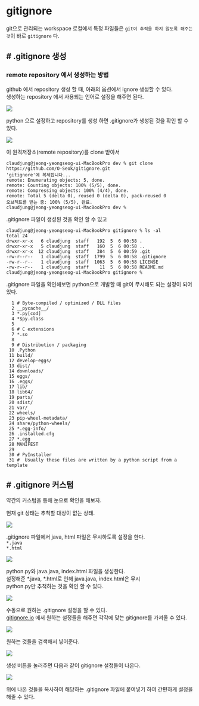 # gitignore

git으로 관리되는 workspace 로컬에서 특정 파일들은 `git이 추적을 하지 않도록 해주는 것`이 바로 `gitignore` 다.

## # .gitignore 생성

### remote repository 에서 생성하는 방법
github 에서 repository 생성 할 때, 아래의 옵션에서 ignore 생성할 수 있다.   
생성하는 repository 에서 사용되는 언어로 설정을 해주면 된다.  

<img src="../image/ignore.png">

python 으로 설정하고 repository를 생성 하면 .gitignore가 생성된 것을 확인 할 수 있다.

<img src="../image/ignore_create.png">

이 원격저장소(remote repository)를 clone 받아서

```
claudjung@jeong-yeongseog-ui-MacBookPro dev % git clone https://github.com/O-Seok/gitignore.git
'gitignore'에 복제합니다...
remote: Enumerating objects: 5, done.
remote: Counting objects: 100% (5/5), done.
remote: Compressing objects: 100% (4/4), done.
remote: Total 5 (delta 0), reused 0 (delta 0), pack-reused 0
오브젝트를 받는 중: 100% (5/5), 완료.
claudjung@jeong-yeongseog-ui-MacBookPro dev % 
```
.gitignore 파일이 생성된 것을 확인 할 수 있고
```
claudjung@jeong-yeongseog-ui-MacBookPro gitignore % ls -al
total 24
drwxr-xr-x   6 claudjung  staff   192  5  6 00:58 .
drwxr-xr-x   5 claudjung  staff   160  5  6 00:58 ..
drwxr-xr-x  12 claudjung  staff   384  5  6 00:59 .git
-rw-r--r--   1 claudjung  staff  1799  5  6 00:58 .gitignore
-rw-r--r--   1 claudjung  staff  1063  5  6 00:58 LICENSE
-rw-r--r--   1 claudjung  staff    11  5  6 00:58 README.md
claudjung@jeong-yeongseog-ui-MacBookPro gitignore % 
```
.gitignore 파일을 확인해보면 python으로 개발할 때 git이 무시해도 되는 설정이 되어 있다.

```
  1 # Byte-compiled / optimized / DLL files
  2 __pycache__/
  3 *.py[cod]
  4 *$py.class
  5 
  6 # C extensions
  7 *.so
  8 
  9 # Distribution / packaging
 10 .Python
 11 build/
 12 develop-eggs/
 13 dist/
 14 downloads/
 15 eggs/
 16 .eggs/
 17 lib/
 18 lib64/
 19 parts/
 20 sdist/
 21 var/
 22 wheels/
 23 pip-wheel-metadata/
 24 share/python-wheels/
 25 *.egg-info/
 26 .installed.cfg
 27 *.egg
 28 MANIFEST
 29 
 30 # PyInstaller
 31 #  Usually these files are written by a python script from a template
```

## # .gitignore 커스텀
약간의 커스텀을 통해 눈으로 확인을 해보자.

현재 git 상태는 추척할 대상이 없는 상태.

<img src="../image/ignore_clean.png">

.gitignore 파일에서 java, html 파일은 무시하도록 설정을 한다.  
`*.java`  
`*.html`

<img src="../image/ignore_custom.png">

python.py와 java.java, index.html 파일을 생성한다.  
설정해준 *.java, *.html로 인해 java.java, index.html은 무시  
python.py만 추척하는 것을 확인 할 수 있다.

<img src="../image/ignore_success.png">

수동으로 원하는 .gitignore 설정을 할 수 있다.  
[gitignore.io](http://gitignore.io/) 에서 원하는 설정들을 해주면 각각에 맞는 gitignore를 가져올 수 있다.

<img src="../image/ignore_io.png">

원하는 것들을 검색해서 넣어준다.

<img src="../image/ignore_io_search.png">

생성 버튼을 눌러주면 다음과 같이 gitignore 설정들이 나온다.

<img src="../image/ignore_io_result.png">

위에 나온 것들을 복사하여 해당하는 .gitignore 파일에 붙여넣기 하여 간편하게 설정을 해줄 수 있다.